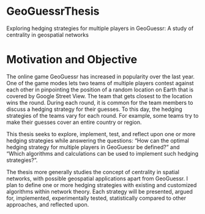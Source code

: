 # GeoGuessrThesis
Exploring hedging strategies for multiple players in GeoGuessr: A study of centrality in geospatial networks

# Motivation and Objective
The online game GeoGuessr has increased in popularity over the last year. One of the game modes lets two teams of multiple players contest against each other in pinpointing the position of a random location on Earth that is covered by Google Street View. The team that gets closest to the location wins the round. During each round, it is common for the team members to discuss a hedging strategy for their guesses. To this day, the hedging strategies of the teams vary for each round. For example, some teams try to make their guesses cover an entire country or region.

This thesis seeks to explore, implement, test, and reflect upon one or more hedging strategies while answering the questions: “How can the optimal hedging strategy for multiple players in GeoGuessr be defined?” and “Which algorithms and calculations can be used to implement such hedging strategies?”.

The thesis more generally studies the concept of centrality in spatial networks, with possible geospatial applications apart from GeoGuessr. I plan to define one or more hedging strategies with existing and customized algorithms within network theory. Each strategy will be presented, argued for, implemented, experimentally tested, statistically compared to other approaches, and reflected upon.
